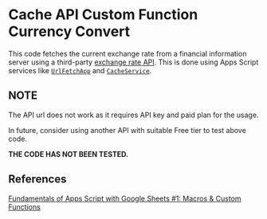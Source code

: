 # Cache API Custom Function Currency Convert

This code fetches the current exchange rate from a financial information server using a third-party [exchange rate API](https://exchangeratesapi.io/). This is done using Apps Script services like [`UrlFetchApp`](https://developers.google.com/apps-script/reference/url-fetch/) and [`CacheService`](https://developers.google.com/apps-script/reference/cache/cache-service).

## NOTE

The API url does not work as it requires API key and paid plan for the usage.

In future, consider using another API with suitable Free tier to test above code.

**THE CODE HAS NOT BEEN TESTED.**

## References

[Fundamentals of Apps Script with Google Sheets #1: Macros & Custom Functions](https://developers.google.com/codelabs/apps-script-fundamentals-1#4)